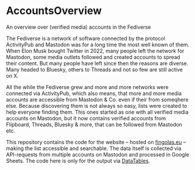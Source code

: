 # AccountsOverview
An overview over (verified media) accounts in the Fediverse

The Fediverse is a network of software connected by the protocol ActivityPub and Mastodon was for a long time the most well known of them. When Elon Musk bought Twitter in 2022, many people left the network for Mastodon, some media outlets followed and created accounts to spread their content. But many people have left since then the reasons are diverse. Many headed to Bluesky, others to Threads and not so few are still active on X. 

All the while the Fediverse grew and more and more networks were connected via ActivityPub, which also means, that more and more media accounts are accessible from Mastodon & Co. even if their from someqhere else. Because discovering them is not always so easy, lists were created to help everyone finding them. This ones started as one with all verified media accounts on Mastodon, but it now contains verified accounts from Flipboard, Threads, Bluesky & more, that can be followed from Mastodon etc. 

This repository contains the code for the website – hosted on [fingolas.eu](https://fingolas.eu/fediverse/overview.html) – making the list accessible and searchable. The data itself is collected via API-requests from multiple accounts on Mastodon and processed in Google Sheets. The code here is only for the output via [DataTables](https://datatables.net/).
